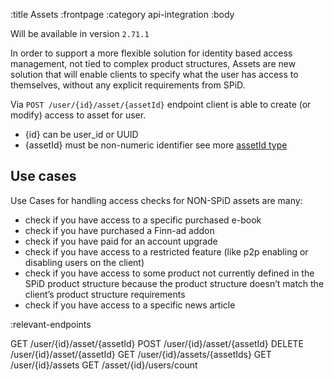 :title Assets
:frontpage
:category api-integration
:body

Will be available in version `2.71.1`

In order to support a more flexible solution for identity based access management, not tied to complex product structures, Assets are new solution that will enable clients to specify what the user has access to themselves, without any explicit requirements from SPiD.

Via `POST /user/{id}/asset/{assetId}` endpoint client is able to create (or modify) access to asset for user. 

- {id} can be user_id or UUID
- {assetId} must be non-numeric identifier see more [assetId type](/types/asset-id/)


## Use cases

Use Cases for handling access checks for NON-SPiD assets are many:

- check if you have access to a specific purchased e-book
- check if you have purchased a Finn-ad addon
- check if you have paid for an account upgrade 
- check if you have access to a restricted feature (like p2p enabling or disabling users on the client)
- check if you have access to some product not currently defined in the SPiD product structure because the product structure doesn’t match the client’s product structure requirements
- check if you have access to a specific news article

:relevant-endpoints

GET /user/{id}/asset/{assetId}
POST /user/{id}/asset/{assetId}
DELETE /user/{id}/asset/{assetId}
GET /user/{id}/assets/{assetIds}
GET /user/{id}/assets
GET /asset/{id}/users/count
